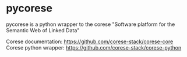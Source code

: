 # pycorese

pycorese is a python wrapper to the corese "Software platform for the Semantic Web of Linked Data"

Corese documentation: https://github.com/corese-stack/corese-core
Corese python wrapper:  https://github.com/corese-stack/corese-python
